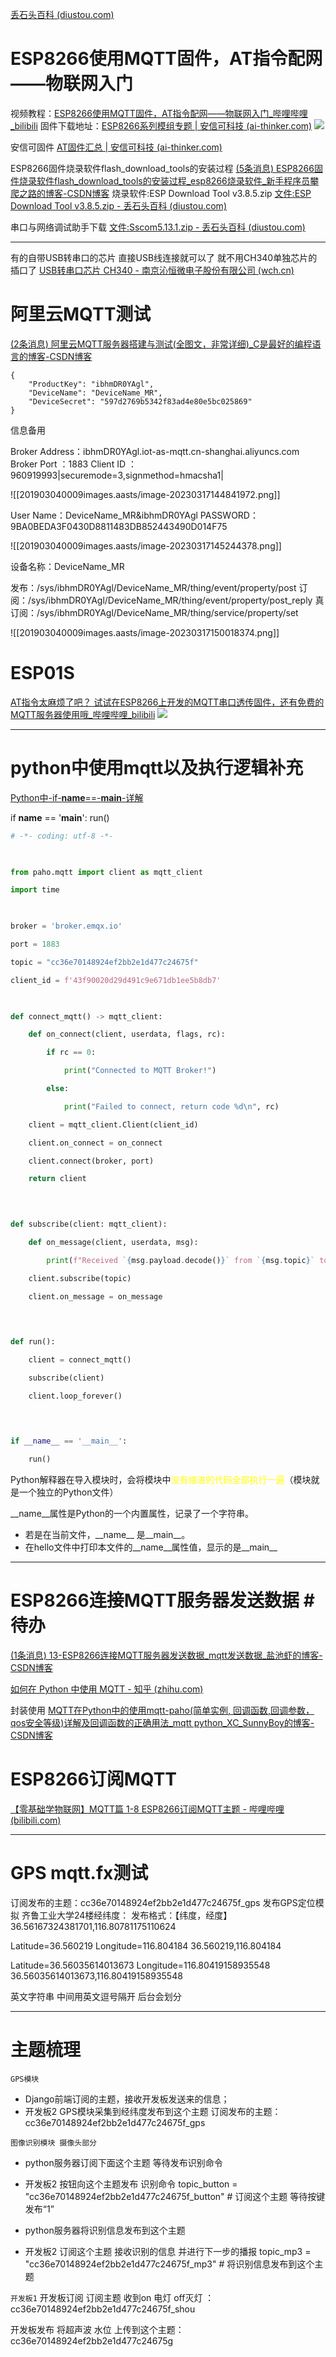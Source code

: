 [丢石头百科 (diustou.com)](https://wiki.diustou.com/cn/%E9%A6%96%E9%A1%B5)

# ESP8266使用MQTT固件，AT指令配网——物联网入门
视频教程：[ESP8266使用MQTT固件，AT指令配网——物联网入门_哔哩哔哩_bilibili](https://www.bilibili.com/video/BV1xu411z7cX/?spm_id_from=333.337.search-card.all.click&vd_source=055c0f614d8dec2c3bf7aff0db5e54cb)
固件下载地址：[ESP8266系列模组专题 | 安信可科技 (ai-thinker.com)](https://docs.ai-thinker.com/esp8266)
![](201903040009images.aasts/image-20230403110741188.png)




安信可固件
[AT固件汇总 | 安信可科技 (ai-thinker.com)](https://docs.ai-thinker.com/%E5%9B%BA%E4%BB%B6%E6%B1%87%E6%80%BB)

ESP8266固件烧录软件flash_download_tools的安装过程
[(5条消息) ESP8266固件烧录软件flash_download_tools的安装过程_esp8266烧录软件_新手程序员攀爬之路的博客-CSDN博客](https://blog.csdn.net/qq_42455308/article/details/104555160)
烧录软件:ESP Download Tool v3.8.5.zip
[文件:ESP Download Tool v3.8.5.zip - 丢石头百科 (diustou.com)](https://wiki.diustou.com/cn/%E6%96%87%E4%BB%B6:ESP_Download_Tool_v3.8.5.zip)

串口与网络调试助手下载
[文件:Sscom5.13.1.zip - 丢石头百科 (diustou.com)](https://wiki.diustou.com/cn/%E6%96%87%E4%BB%B6:Sscom5.13.1.zip)

---

有的自带USB转串口的芯片 直接USB线连接就可以了 就不用CH340单独芯片的插口了
[USB转串口芯片 CH340 - 南京沁恒微电子股份有限公司 (wch.cn)](https://www.wch.cn/product/CH340.html)




# 阿里云MQTT测试

[(2条消息) 阿里云MQTT服务器搭建与测试(全图文，非常详细)_C是最好的编程语言的博客-CSDN博客](https://blog.csdn.net/wwwqqq2014/article/details/121079802)

```
{ 
	"ProductKey": "ibhmDR0YAgl",
	"DeviceName": "DeviceName_MR",
	"DeviceSecret": "597d2769b5342f83ad4e80e5bc025869"
}
```

信息备用

Broker Address：ibhmDR0YAgl.iot-as-mqtt.cn-shanghai.aliyuncs.com
Broker Port	  ：1883
Client ID     ：960919993|securemode=3,signmethod=hmacsha1|

![[201903040009images.aasts/image-20230317144841972.png]]




User Name：DeviceName_MR&ibhmDR0YAgl
PASSWORD：9BA0BEDA3F0430D8811483DB852443490D014F75


![[201903040009images.aasts/image-20230317145244378.png]]



设备名称：DeviceName_MR

发布：/sys/ibhmDR0YAgl/DeviceName_MR/thing/event/property/post
订阅：/sys/ibhmDR0YAgl/DeviceName_MR/thing/event/property/post_reply
真订阅：/sys/ibhmDR0YAgl/DeviceName_MR/thing/service/property/set



![[201903040009images.aasts/image-20230317150018374.png]]



# ESP01S
[AT指令太麻烦了吧？ 试试在ESP8266上开发的MQTT串口透传固件，还有免费的MQTT服务器使用哦_哔哩哔哩_bilibili](https://www.bilibili.com/video/BV1bh411Y7C4/?spm_id_from=333.788.recommend_more_video.0&vd_source=055c0f614d8dec2c3bf7aff0db5e54cb)
![](201903040009images.aasts/image-20230404180543905.png)

---
# python中使用mqtt以及执行逻辑补充
[Python中-if-__name__==-__main__-详解](0101%20毕设仓库/Python中-if-__name__==-__main__-详解.md)

if __name__ == '__main__':
	run()


```python
# -*- coding: utf-8 -*-

  

from paho.mqtt import client as mqtt_client

import time

  

broker = 'broker.emqx.io'

port = 1883

topic = "cc36e70148924ef2bb2e1d477c24675f"

client_id = f'43f90020d29d491c9e671db1ee5b8db7'

  

def connect_mqtt() -> mqtt_client:

    def on_connect(client, userdata, flags, rc):

        if rc == 0:

            print("Connected to MQTT Broker!")

        else:

            print("Failed to connect, return code %d\n", rc)

    client = mqtt_client.Client(client_id)

    client.on_connect = on_connect

    client.connect(broker, port)

    return client

  
  

def subscribe(client: mqtt_client):

    def on_message(client, userdata, msg):

        print(f"Received `{msg.payload.decode()}` from `{msg.topic}` topic")

    client.subscribe(topic)

    client.on_message = on_message

  
  

def run():

    client = connect_mqtt()

    subscribe(client)

    client.loop_forever()

  
  

if __name__ == '__main__':

    run()
```


Python解释器在导入模块时，会将模块中<font color="#ffff00">没有缩进的代码全部执行一遍</font>（模块就是一个独立的Python文件）

\_\_name\_\_属性是Python的一个内置属性，记录了一个字符串。

*   若是在当前文件，\_\_name\_\_ 是\_\_main\_\_。
*   在hello文件中打印本文件的\_\_name\_\_属性值，显示的是\_\_main\_\_


---

# ESP8266连接MQTT服务器发送数据 #待办
[(1条消息) 13-ESP8266连接MQTT服务器发送数据_mqtt发送数据_盐池虾的博客-CSDN博客](https://blog.csdn.net/dangerqsq/article/details/129336855)

[如何在 Python 中使用 MQTT - 知乎 (zhihu.com)](https://zhuanlan.zhihu.com/p/187481769)

封装使用
[MQTT在Python中的使用mqtt-paho(简单实例, 回调函数,回调参数，qos安全等级)详解及回调函数的正确用法_mqtt python_XC_SunnyBoy的博客-CSDN博客](https://blog.csdn.net/XC_SunnyBoy/article/details/115790445)


















# ESP8266订阅MQTT
[【零基础学物联网】MQTT篇 1-8 ESP8266订阅MQTT主题 - 哔哩哔哩 (bilibili.com)](https://www.bilibili.com/read/cv8565906)


---


# GPS mqtt.fx测试
订阅发布的主题：cc36e70148924ef2bb2e1d477c24675f_gps
发布GPS定位模拟 齐鲁工业大学24楼经纬度：
发布格式：【纬度，经度】
36.56167324381701,116.80781175110624

Latitude=36.560219 Longitude=116.804184
36.560219,116.804184

Latitude=36.56035614013673 Longitude=116.80419158935548
36.56035614013673,116.80419158935548

英文字符串 中间用英文逗号隔开 后台会划分

---



# 主题梳理
`GPS模块`
- Django前端订阅的主题，接收开发板发送来的信息； 
- 开发板2 GPS模块采集到经纬度发布到这个主题
订阅发布的主题：cc36e70148924ef2bb2e1d477c24675f_gps



`图像识别模块 摄像头部分`

- python服务器订阅下面这个主题 等待发布识别命令
- 开发板2 按钮向这个主题发布 识别命令
topic_button = "cc36e70148924ef2bb2e1d477c24675f_button" # 订阅这个主题 等待按键发布“1”

- python服务器将识别信息发布到这个主题
- 开发板2 订阅这个主题 接收识别的信息 并进行下一步的播报
topic_mp3 = "cc36e70148924ef2bb2e1d477c24675f_mp3" # 将识别信息发布到这个主题


`开发板1`
开发板订阅 订阅主题 收到on 电灯 off灭灯 ：cc36e70148924ef2bb2e1d477c24675f_shou

开发板发布 将超声波 水位 上传到这个主题：cc36e70148924ef2bb2e1d477c24675g








